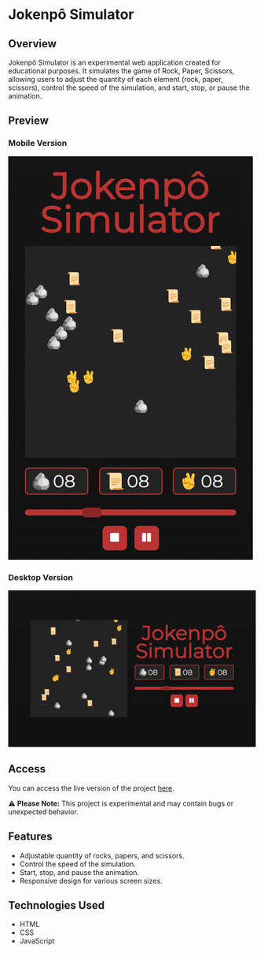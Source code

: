 # Jokenpô Simulator

## Overview

Jokenpô Simulator is an experimental web application created for educational purposes. It simulates the game of Rock, Paper, Scissors, allowing users to adjust the quantity of each element (rock, paper, scissors), control the speed of the simulation, and start, stop, or pause the animation.

## Preview

### Mobile Version
![Mobile Version](readmeimgs/mobile-preview.png)

### Desktop Version
![Desktop Version](readmeimgs/desktop-preview.png)

## Access

You can access the live version of the project [here](https://jokenpo-simulator.vercel.app).

⚠️ **Please Note:** This project is experimental and may contain bugs or unexpected behavior.

## Features

- Adjustable quantity of rocks, papers, and scissors.
- Control the speed of the simulation.
- Start, stop, and pause the animation.
- Responsive design for various screen sizes.

## Technologies Used

- HTML
- CSS
- JavaScript
